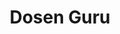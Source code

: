 ---
id: 92
title : Dosen Guru
linkurl: https://gum.co/dosen/pajakresources
fitur: aspekpajak
category: aspekpajak
createdTime : 31/08/2019
modifiedTime : 07/01/2020
topik: Versi Ringan
img: professor.png
---